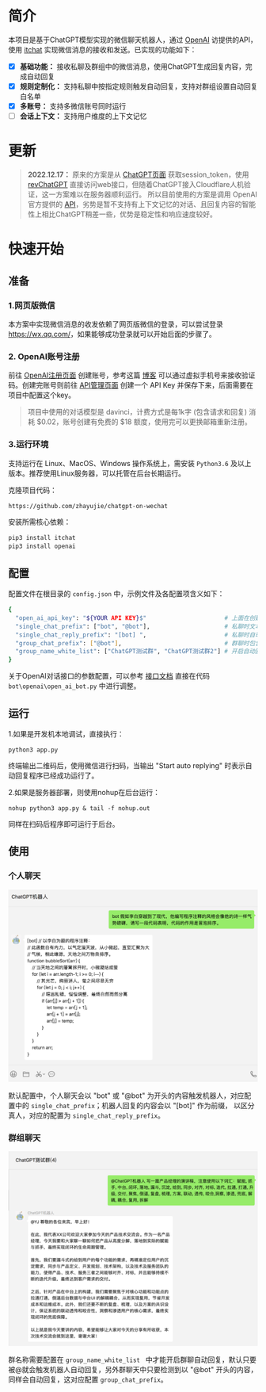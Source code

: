 # 简介

本项目是基于ChatGPT模型实现的微信聊天机器人，通过 [OpenAI](https://github.com/acheong08/ChatGPT) 访提供的API，使用 [itchat](https://github.com/littlecodersh/ItChat) 实现微信消息的接收和发送。已实现的功能如下：

- [x] **基础功能：** 接收私聊及群组中的微信消息，使用ChatGPT生成回复内容，完成自动回复
- [x] **规则定制化：** 支持私聊中按指定规则触发自动回复，支持对群组设置自动回复白名单
- [x] **多账号：** 支持多微信账号同时运行
- [ ] **会话上下文：** 支持用户维度的上下文记忆

# 更新
> **2022.12.17：**  原来的方案是从 [ChatGPT页面](https://chat.openai.com/chat) 获取session_token，使用 [revChatGPT](https://github.com/acheong08/ChatGPT) 直接访问web接口，但随着ChatGPT接入Cloudflare人机验证，这一方案难以在服务器顺利运行。 所以目前使用的方案是调用 OpenAI 官方提供的 [API](https://beta.openai.com/docs/api-reference/introduction)，劣势是暂不支持有上下文记忆的对话、且回复内容的智能性上相比ChatGPT稍差一些，优势是稳定性和响应速度较好。


# 快速开始

## 准备
### 1.网页版微信

本方案中实现微信消息的收发依赖了网页版微信的登录，可以尝试登录 <https://wx.qq.com/>，如果能够成功登录就可以开始后面的步骤了。

### 2. OpenAI账号注册

前往 [OpenAI注册页面](https://beta.openai.com/signup) 创建账号，参考这篇 [博客](https://www.cnblogs.com/damugua/p/16969508.html) 可以通过虚拟手机号来接收验证码。创建完账号则前往 [API管理页面](https://beta.openai.com/account/api-keys) 创建一个 API Key 并保存下来，后面需要在项目中配置这个key。 

> 项目中使用的对话模型是 davinci，计费方式是每1k字 (包含请求和回复) 消耗 $0.02，账号创建有免费的 $18 额度，使用完可以更换邮箱重新注册。


### 3.运行环境

支持运行在 Linux、MacOS、Windows 操作系统上，需安装 `Python3.6` 及以上版本。推荐使用Linux服务器，可以托管在后台长期运行。

克隆项目代码：

```bash
https://github.com/zhayujie/chatgpt-on-wechat
```

安装所需核心依赖：

```bash
pip3 install itchat
pip3 install openai
```

## 配置

配置文件在根目录的 `config.json` 中，示例文件及各配置项含义如下：

```bash
{ 
  "open_ai_api_key": "${YOUR API KEY}$"                      # 上面在创建的 API KEY
  "single_chat_prefix": ["bot", "@bot"],                     # 私聊时文本需要包含该前缀才能触发机器人回复
  "single_chat_reply_prefix": "[bot] ",                      # 私聊时自动回复的前缀，用于区分真人
  "group_chat_prefix": ["@bot"],                             # 群聊时包含该前缀则会触发机器人回复
  "group_name_white_list": ["ChatGPT测试群", "ChatGPT测试群2"] # 开启自动回复的群名称列表
}
```
关于OpenAI对话接口的参数配置，可以参考 [接口文档](https://beta.openai.com/docs/api-reference/completions) 直接在代码 `bot\openai\open_ai_bot.py` 中进行调整。


## 运行

1.如果是开发机本地调试，直接执行：

```
python3 app.py
```
终端输出二维码后，使用微信进行扫码，当输出 "Start auto replying" 时表示自动回复程序已经成功运行了。


2.如果是服务器部署，则使用nohup在后台运行：

```
nohup python3 app.py & tail -f nohup.out
```
同样在扫码后程序即可运行于后台。


## 使用

### 个人聊天

![single-chat-sample.jpg](docs/images/single-chat-sample.jpg)

默认配置中，个人聊天会以 "bot" 或 "@bot" 为开头的内容触发机器人，对应配置中的 `single_chat_prefix`；机器人回复的内容会以 "[bot]" 作为前缀， 以区分真人，对应的配置为 `single_chat_reply_prefix`。


### 群组聊天

![group-chat-sample.jpg](docs/images/group-chat-sample.jpg)

群名称需要配置在 `group_name_white_list ` 中才能开启群聊自动回复，默认只要被@就会触发机器人自动回复，另外群聊天中只要检测到以 "@bot" 开头的内容，同样会自动回复，这对应配置 `group_chat_prefix`。
